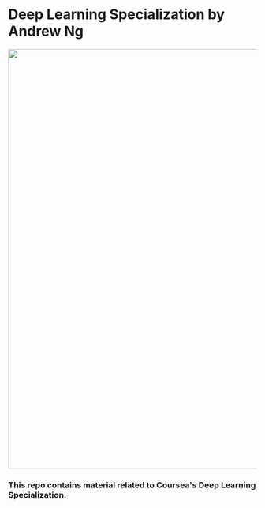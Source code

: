 # Deep Learning Specialization by Andrew Ng

<img width="850" src="https://github.com/AliBaheri/Deep-Learning-AndrewNg/blob/master/Intro-DLI_Logo-Mobile-297%402x.png"> 

### This repo contains material related to Coursea's Deep Learning Specialization.
